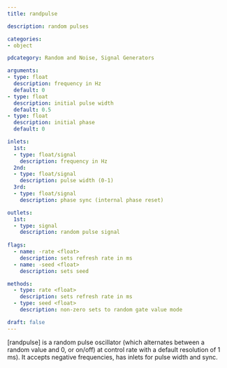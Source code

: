 ```yaml
---
title: randpulse

description: random pulses

categories:
- object

pdcategory: Random and Noise, Signal Generators

arguments:
- type: float
  description: frequency in Hz
  default: 0
- type: float
  description: initial pulse width
  default: 0.5
- type: float
  description: initial phase
  default: 0

inlets:
  1st:
  - type: float/signal
    description: frequency in Hz
  2nd:
  - type: float/signal
    description: pulse width (0-1)
  3rd:
  - type: float/signal
    description: phase sync (internal phase reset)

outlets:
  1st:
  - type: signal
    description: random pulse signal
  
flags:
  - name: -rate <float>
    description: sets refresh rate in ms
  - name: -seed <float>
    description: sets seed

methods:
  - type: rate <float>
    description: sets refresh rate in ms
  - type: seed <float>
    description: non-zero sets to random gate value mode

draft: false
---
```


[randpulse] is a random pulse oscillator (which alternates between a random value and 0, or on/off) at control rate with a default resolution of 1 ms). It accepts negative frequencies, has inlets for pulse width and sync.
